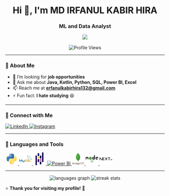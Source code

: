 <h1 align="center">Hi 👋, I'm MD IRFANUL KABIR HIRA</h1>
<h3 align="center">ML and Data Analyst</h3>

<p align="center">
  <img src="https://cdn.dribbble.com/users/1162077/screenshots/3848914/programmer.gif" width="400"/>
</p>

<p align="center">
  <img src="https://komarev.com/ghpvc/?username=irfanulkabirhira&label=Profile%20views&color=0e75b6&style=flat" alt="Profile Views" />
</p>

---

### 🔹 About Me  
- 🤝 I’m looking for **job opportunities**  
- 💬 Ask me about **Java, Kotlin, Python, SQL, Power BI, Excel**  
- 📫 Reach me at **erfanulkabirhira132@gmail.com**  
- ⚡ Fun fact: **I hate studying** 😆  

---

### 📲 Connect with Me  
<p align="left">
  <a href="https://www.linkedin.com/in/md-irfanul-kabir-hira-356518279" target="_blank">
    <img src="https://raw.githubusercontent.com/rahuldkjain/github-profile-readme-generator/master/src/images/icons/Social/linked-in-alt.svg" alt="LinkedIn" width="40" height="40"/>
  </a>
  <a href="https://instagram.com/irfanulkabirhira" target="_blank">
    <img src="https://raw.githubusercontent.com/rahuldkjain/github-profile-readme-generator/master/src/images/icons/Social/instagram.svg" alt="Instagram" width="40" height="40"/>
  </a>
</p>

---

### 🚀 Languages and Tools  
<p align="left">
  <a href="https://www.python.org/" target="_blank">
    <img src="https://raw.githubusercontent.com/devicons/devicon/master/icons/python/python-original.svg" alt="Python" width="40" height="40"/>
  </a>
  <a href="https://www.mysql.com/" target="_blank">
    <img src="https://raw.githubusercontent.com/devicons/devicon/master/icons/mysql/mysql-original-wordmark.svg" alt="MySQL" width="40" height="40"/>
  </a>
  <a href="https://pandas.pydata.org/" target="_blank">
    <img src="https://raw.githubusercontent.com/devicons/devicon/2ae2a900d2f041da66e950e4d48052658d850630/icons/pandas/pandas-original.svg" alt="Pandas" width="40" height="40"/>
  </a>
  <a href="https://powerbi.microsoft.com/" target="_blank">
    <img src="https://upload.wikimedia.org/wikipedia/commons/c/cf/New_Power_BI_Logo.svg" alt="Power BI" width="40" height="40"/>
  </a>
  <a href="https://www.mongodb.com/" target="_blank">
    <img src="https://raw.githubusercontent.com/devicons/devicon/master/icons/mongodb/mongodb-original-wordmark.svg" alt="MongoDB" width="40" height="40"/>
  </a>
  <a href="https://nodejs.org/" target="_blank">
    <img src="https://raw.githubusercontent.com/devicons/devicon/master/icons/nodejs/nodejs-original-wordmark.svg" alt="Node.js" width="40" height="40"/>
  </a>
  <a href="https://nextjs.org/" target="_blank">
    <img src="https://raw.githubusercontent.com/devicons/devicon/master/icons/nextjs/nextjs-original-wordmark.svg" alt="Next.js" width="40" height="40"/>
  </a>
</p>

---


<div align="center">
    <img
      src="https://github-readme-stats.vercel.app/api/top-langs?username=irfanulkabirhira&locale=en&hide_title=true&layout=compact&card_width=420&langs_count=8&theme=light&hide_border=true&order=2"
      width="54%"
      alt="languages graph" />
    <img
      src="https://streak-stats.demolab.com/?user=irfanulkabirhira&theme=light&hide_border=true&card_width=420"
      width="45%"
      alt="streak stats" />
</div>


⭐ **Thank you for visiting my profile!** 🚀
